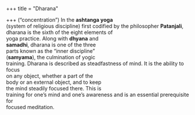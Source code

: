 +++
title = "Dharana"

+++
(“concentration”) In the **ashtanga yoga**  
(system of religious discipline) first codified by the philosopher **Patanjali**, dharana is the sixth of the eight elements of  
yoga practice. Along with **dhyana** and  
**samadhi**, dharana is one of the three  
parts known as the “inner discipline”  
(**samyama**), the culmination of yogic  
training. Dharana is described as steadfastness of mind. It is the ability to focus  
on any object, whether a part of the  
body or an external object, and to keep  
the mind steadily focused there. This is  
training for one’s mind and one’s awareness and is an essential prerequisite for  
focused meditation.